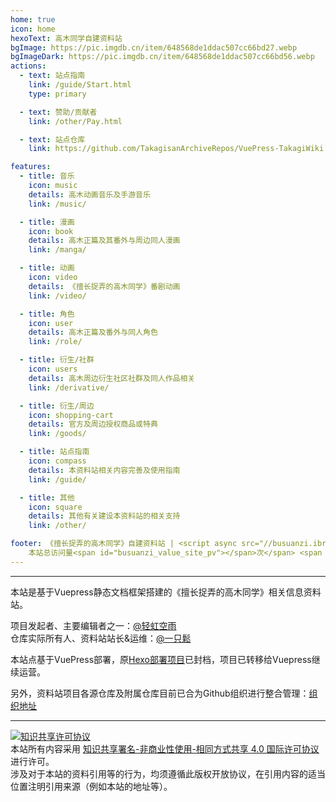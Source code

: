 ```yaml
---
home: true
icon: home
hexoText: 高木同学自建资料站
bgImage: https://pic.imgdb.cn/item/648568de1ddac507cc66bd27.webp
bgImageDark: https://pic.imgdb.cn/item/648568de1ddac507cc66bd56.webp
actions:
  - text: 站点指南
    link: /guide/Start.html
    type: primary

  - text: 赞助/贡献者
    link: /other/Pay.html

  - text: 站点仓库
    link: https://github.com/TakagisanArchiveRepos/VuePress-TakagiWiki

features:
  - title: 音乐
    icon: music
    details: 高木动画音乐及手游音乐
    link: /music/

  - title: 漫画
    icon: book
    details: 高木正篇及其番外与周边同人漫画
    link: /manga/

  - title: 动画
    icon: video
    details: 《擅长捉弄的高木同学》番剧动画
    link: /video/

  - title: 角色
    icon: user
    details: 高木正篇及番外与同人角色
    link: /role/

  - title: 衍生/社群
    icon: users
    details: 高木周边衍生社区社群及同人作品相关
    link: /derivative/

  - title: 衍生/周边
    icon: shopping-cart
    details: 官方及周边授权商品或特典
    link: /goods/

  - title: 站点指南
    icon: compass
    details: 本资料站相关内容完善及使用指南
    link: /guide/

  - title: 其他
    icon: square
    details: 其他有关建设本资料站的相关支持
    link: /other/

footer: 《擅长捉弄的高木同学》自建资料站 | <script async src="//busuanzi.ibruce.info/busuanzi/2.3/busuanzi.pure.mini.js"></script> <span id="busuanzi_container_site_pv">
    本站总访问量<span id="busuanzi_value_site_pv"></span>次</span> <span id="busuanzi_container_site_uv">本站访客数<span id="busuanzi_value_site_uv"></span>人次</span> 
---
```


---

本站是基于Vuepress静态文档框架搭建的《擅长捉弄的高木同学》相关信息资料站。  

项目发起者、主要编辑者之一：[@轻虹空雨](https://mufeng086.com) <br/>
仓库实际所有人、资料站站长&运维：[@一只鬆](https://www.takagi.icu/)

本站点基于VuePress部署，原[Hexo部署项目](https://github.com/TakagisanArchiveRepos/Hexo-TakagiWiki)已封档，项目已转移给Vuepress继续运营。

另外，资料站项目各源仓库及附属仓库目前已合为Github组织进行整合管理：[组织地址](https://github.com/TakagisanArchiveRepos)

---

<a rel="license" href="http://creativecommons.org/licenses/by-nc-sa/4.0/"><img alt="知识共享许可协议" style="border-width:0" src="https://i.creativecommons.org/l/by-nc-sa/4.0/88x31.png" /></a><br />本站所有内容采用 <a rel="license" href="http://creativecommons.org/licenses/by-nc-sa/4.0/">知识共享署名-非商业性使用-相同方式共享 4.0 国际许可协议</a> 进行许可。<br/>
涉及对于本站的资料引用等的行为，均须遵循此版权开放协议，在引用内容的适当位置注明引用来源（例如本站的地址等）。
